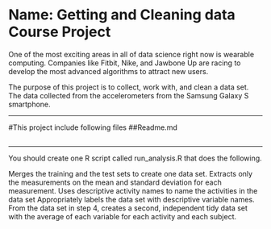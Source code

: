 # Name: Getting and Cleaning data Course Project

One of the most exciting areas in all of data science right now is wearable computing.
Companies like Fitbit, Nike, and Jawbone Up are racing to develop the most advanced algorithms to attract new users. 

The purpose of this project is to collect, work with, and clean a data set. The data collected from the accelerometers from the Samsung Galaxy S smartphone. 

---
#This project include following files
##Readme.md
##
##
---
You should create one R script called run_analysis.R that does the following.

Merges the training and the test sets to create one data set.
Extracts only the measurements on the mean and standard deviation for each measurement.
Uses descriptive activity names to name the activities in the data set
Appropriately labels the data set with descriptive variable names.
From the data set in step 4, creates a second, independent tidy data set with the average of each variable for each activity and each subject.
